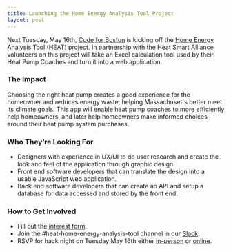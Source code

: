 ```yaml
---
title: Launching the Home Energy Analysis Tool Project
layout: post
---
```

Next Tuesday, May 16th, [Code for Boston](https://www.codeforboston.org) is kicking off the [Home Energy Analysis Tool (HEAT) project](https://forms.gle/h3qZ6b1Ced7AAX1MA). In partnership with the [Heat Smart Alliance](https://heatsmartalliance.org) volunteers on this project will take an Excel calculation tool used by their Heat Pump Coaches and turn it into a web application.

### The Impact
Choosing the right heat pump creates a good experience for the homeowner and reduces energy waste, helping Massachusetts better meet its climate goals. This app will enable heat pump coaches to more efficiently help homeowners, and later help homeowners make informed choices around their heat pump system purchases.

### Who They’re Looking For
* Designers with experience in UX/UI to do user research and create the look and feel of the application through graphic design.
* Front end software developers that can translate the design into a usable JavaScript web application.
* Back end software developers that can create an API and setup a database for data accessed and stored by the front end.

### How to Get Involved
* Fill out the [interest form](https://forms.gle/h3qZ6b1Ced7AAX1MA).
* Join the #heat-home-energy-analysis-tool channel in our [Slack](https://communityinviter.com/apps/cfb-public/default-badge).
* RSVP for hack night on Tuesday May 16th either [in-person](https://www.meetup.com/code-for-boston/events/hdjgbtyfchbvb/) or [online](https://codeforamerica.zoom.us/meeting/register/tZcocemspzoqG9ITCg-i7A0uzg0NXiaAy5Mq#/registration).
